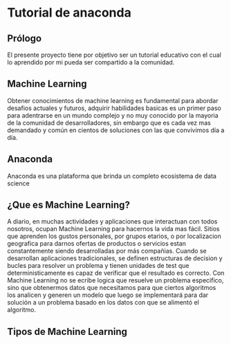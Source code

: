 # Tutorial de anaconda
## Prólogo
El presente proyecto tiene por objetivo ser un tutorial educativo con el cual lo aprendido por mi pueda ser compartido a la comunidad.
## Machine Learning
Obtener conocimientos de machine learning es fundamental para abordar desafios actuales y futuros, adquirir habilidades basicas es un primer paso para adentrarse en un mundo complejo y no muy conocido por la mayoria de la comunidad de desarrolladores, sin embargo que es cada vez mas demandado y común en cientos de soluciones con las que convivimos día a día.
## Anaconda
Anaconda es una plataforma que brinda un completo ecosistema de data science
## ¿Que es Machine Learning?
A diario, en muchas actividades y aplicaciones que interactuan con todos nosotros, ocupan Machine Learning para hacernos la vida mas fácil. Sitios que aprenden los gustos personales, por grupos etarios, o por localizacion geografica para darnos ofertas de productos o servicios estan constantemente siendo desarrolladas por más compañias.
Cuando se desarrollan aplicaciones tradicionales, se definen estructuras de decision y bucles para resolver un problema y tienen unidades de test que deterministicamente es capaz de verificar que el resultado es correcto.
Con Machine Learning no se ecribe logica que resuelve un problema especifico, sino que obtenermos datos que necesitamos para que ciertos algoritmos los analicen y generen un modelo que luego se implementará para dar solución a un problema basado en los datos con que se alimentó el algoritmo.
## Tipos de Machine Learning
